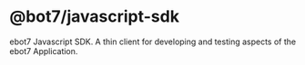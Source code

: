 # @bot7/javascript-sdk

ebot7 Javascript SDK. A thin client for developing and testing aspects of the ebot7 Application.
